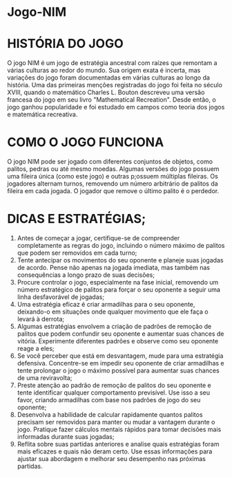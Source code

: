 # Jogo-NIM

# HISTÓRIA DO JOGO

O jogo NIM é um jogo de estratégia ancestral com raízes que remontam a várias culturas ao redor do mundo. Sua origem exata é incerta, mas variações do jogo foram documentadas em várias culturas ao longo da história. Uma das primeiras menções registradas do jogo foi feita no século XVIII, quando o matemático Charles L. Bouton descreveu uma versão francesa do jogo em seu livro "Mathematical Recreation". Desde então, o jogo ganhou popularidade e foi estudado em campos como teoria dos jogos e matemática recreativa.

# COMO O JOGO FUNCIONA

O jogo NIM pode ser jogado com diferentes conjuntos de objetos, como palitos, pedras ou até mesmo moedas. Algumas versões do jogo possuem uma fileira única (como este jogo) e outras p;ossuem múltiplas fileiras. Os jogadores alternam turnos, removendo um número arbitrário de palitos da fileira em cada jogada. O jogador que remove o último palito é o perdedor.

# DICAS E ESTRATÉGIAS;

1) Antes de começar a jogar, certifique-se de compreender completamente as regras do jogo, incluindo o número máximo de palitos que podem ser removidos em cada turno;
2) Tente antecipar os movimentos do seu oponente e planeje suas jogadas de acordo. Pense não apenas na jogada imediata, mas também nas consequências a longo prazo de suas decisões;
3) Procure controlar o jogo, especialmente na fase inicial, removendo um número estratégico de palitos para forçar o seu oponente a seguir uma linha desfavorável de jogadas;
4) Uma estratégia eficaz é criar armadilhas para o seu oponente, deixando-o em situações onde qualquer movimento que ele faça o levará à derrota;
5) Algumas estratégias envolvem a criação de padrões de remoção de palitos que podem confundir seu oponente e aumentar suas chances de vitória. Experimente diferentes padrões e observe como seu oponente reage a eles;
6) Se você perceber que está em desvantagem, mude para uma estratégia defensiva. Concentre-se em impedir seu oponente de criar armadilhas e tente prolongar o jogo o máximo possível para aumentar suas chances de uma reviravolta;
7) Preste atenção ao padrão de remoção de palitos do seu oponente e tente identificar qualquer comportamento previsível. Use isso a seu favor, criando armadilhas com base nos padrões de jogo do seu oponente;
8) Desenvolva a habilidade de calcular rapidamente quantos palitos precisam ser removidos para manter ou mudar a vantagem durante o jogo. Pratique fazer cálculos mentais rápidos para tomar decisões mais informadas durante suas jogadas;
9) Reflita sobre suas partidas anteriores e analise quais estratégias foram mais eficazes e quais não deram certo. Use essas informações para ajustar sua abordagem e melhorar seu desempenho nas próximas partidas.
